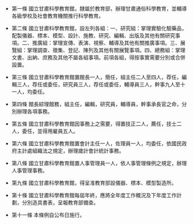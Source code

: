 * 第一條 國立甘肅科學教育館，隸屬於教育部，辦理甘肅通俗科學教育，並輔導各級學校及社會教育機關推行科學教育。

* 第二條 國立甘肅科學教育館，設左列各組：一、研究組：掌理實驗化驗藥品，配製儀器、標本、模型、設計、施教、研究、編輯、出版及其他有關研究事項。二、推廣組：掌理宣傳、表演、視察、輔導及其他有關推廣事項。三、展覽組：掌理調查、徵集、登記、陳列及其他有關展覽事項。四、總務組：掌理文書、出納、庶務及其他不屬各組事項。前項各組，得按事實需要分別或合併設置。

* 第三條 國立甘肅科學教育館置館長一人，簡任，組主任二人至四人，荐任，編輯三人，荐任或委任，研究員三人，荐任或委任，輔導員三人，幹事九人至十一人，均委任。

* 第四條 館長綜理館務，組主任，編輯，研究員，輔導員，幹事承長官之命，分別辦理各項事務。

* 第五條 國立甘肅科學教育館因事務上之需要，得置技正二人，薦任，技士二人，委任，並得用雇員五人。

* 第六條 國立甘肅科學教育館置會計主任一人，佐理員一人，均委任，依國民政府主計處組織法之規定，辦理歲計會計統計事務。

* 第八條 國立甘肅科學教育館置人事管理員一人，依人事管理條例之規定，辦理人事管理事務。

* 第九條 國立甘肅科學教育館，得呈准教育部設儀器、標本、模型製造所。

* 第十條 國立甘肅科學教育館每屆年終，應將全年度工作概況及下年度工作計劃，分別造具書表，呈報教育部備查。

* 第十一條 本條例自公布日施行。

